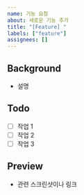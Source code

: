 ```yaml
---
name: 기능 요청
about: 새로운 기능 추가
title: "[Feature] "
labels: ["feature"]
assignees: []
---
```


## Background
- 설명

## Todo
- [ ] 작업 1
- [ ] 작업 2
- [ ] 작업 3

## Preview
- 관련 스크린샷이나 링크
